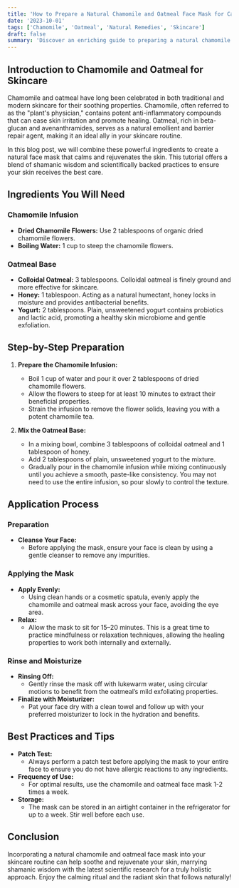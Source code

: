 ```yaml
---
title: 'How to Prepare a Natural Chamomile and Oatmeal Face Mask for Calming Skin'
date: '2023-10-01'
tags: ['Chamomile', 'Oatmeal', 'Natural Remedies', 'Skincare']
draft: false
summary: 'Discover an enriching guide to preparing a natural chamomile and oatmeal face mask, blending shamanic wisdom with scientific insights for radiant, calm skin.'
---
```


## Introduction to Chamomile and Oatmeal for Skincare

Chamomile and oatmeal have long been celebrated in both traditional and modern skincare for their soothing properties. Chamomile, often referred to as the "plant's physician," contains potent anti-inflammatory compounds that can ease skin irritation and promote healing. Oatmeal, rich in beta-glucan and avenanthramides, serves as a natural emollient and barrier repair agent, making it an ideal ally in your skincare routine.

In this blog post, we will combine these powerful ingredients to create a natural face mask that calms and rejuvenates the skin. This tutorial offers a blend of shamanic wisdom and scientifically backed practices to ensure your skin receives the best care.

## Ingredients You Will Need

### Chamomile Infusion

- **Dried Chamomile Flowers:** Use 2 tablespoons of organic dried chamomile flowers.
- **Boiling Water:** 1 cup to steep the chamomile flowers.

### Oatmeal Base

- **Colloidal Oatmeal:** 3 tablespoons. Colloidal oatmeal is finely ground and more effective for skincare.
- **Honey:** 1 tablespoon. Acting as a natural humectant, honey locks in moisture and provides antibacterial benefits.
- **Yogurt:** 2 tablespoons. Plain, unsweetened yogurt contains probiotics and lactic acid, promoting a healthy skin microbiome and gentle exfoliation.

## Step-by-Step Preparation

1. **Prepare the Chamomile Infusion:**
   - Boil 1 cup of water and pour it over 2 tablespoons of dried chamomile flowers.
   - Allow the flowers to steep for at least 10 minutes to extract their beneficial properties.
   - Strain the infusion to remove the flower solids, leaving you with a potent chamomile tea.

2. **Mix the Oatmeal Base:**
   - In a mixing bowl, combine 3 tablespoons of colloidal oatmeal and 1 tablespoon of honey.
   - Add 2 tablespoons of plain, unsweetened yogurt to the mixture.
   - Gradually pour in the chamomile infusion while mixing continuously until you achieve a smooth, paste-like consistency. You may not need to use the entire infusion, so pour slowly to control the texture.

## Application Process

### Preparation

- **Cleanse Your Face:**
  - Before applying the mask, ensure your face is clean by using a gentle cleanser to remove any impurities.
  
### Applying the Mask

- **Apply Evenly:**
  - Using clean hands or a cosmetic spatula, evenly apply the chamomile and oatmeal mask across your face, avoiding the eye area.
- **Relax:**
  - Allow the mask to sit for 15–20 minutes. This is a great time to practice mindfulness or relaxation techniques, allowing the healing properties to work both internally and externally.

### Rinse and Moisturize

- **Rinsing Off:**
  - Gently rinse the mask off with lukewarm water, using circular motions to benefit from the oatmeal’s mild exfoliating properties.
- **Finalize with Moisturizer:**
  - Pat your face dry with a clean towel and follow up with your preferred moisturizer to lock in the hydration and benefits.

## Best Practices and Tips

- **Patch Test:**
  - Always perform a patch test before applying the mask to your entire face to ensure you do not have allergic reactions to any ingredients.
- **Frequency of Use:**
  - For optimal results, use the chamomile and oatmeal face mask 1-2 times a week.
- **Storage:**
  - The mask can be stored in an airtight container in the refrigerator for up to a week. Stir well before each use.

## Conclusion

Incorporating a natural chamomile and oatmeal face mask into your skincare routine can help soothe and rejuvenate your skin, marrying shamanic wisdom with the latest scientific research for a truly holistic approach. Enjoy the calming ritual and the radiant skin that follows naturally!